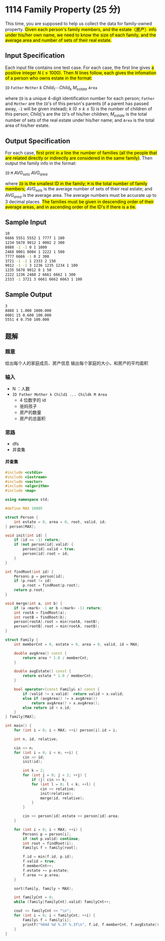# 1114 Family Property (25 分)

This time, you are supposed to help us collect the data for family-owned property. <mark>Given each person's family members, and the estate（房产）info under his/her own name, we need to know the size of each family, and the average area and number of sets of their real estate.</mark>

## Input Specification

Each input file contains one test case. For each case, the first line gives <mark>a positive integer $N$ ($\le 1000$). Then $N$ lines follow, each gives the infomation of a person who owns estate in the format:</mark>

`ID` `Father` `Mother` $k$ $Child_1 \cdots Child_k$ $M_{estate}$ `Area`

where `ID` is a unique 4-digit identification number for each person; `Father` and `Mother` are the `ID`'s of this person's parents (if a parent has passed away, `-1` will be given instead); $k$ ($0\le k\le 5$) is the number of children of this person; $Child_i$'s are the `ID`'s of his/her children; $M_{estate}$ is the total number of sets of the real estate under his/her name; and `Area` is the total area of his/her estate.

## Output Specification

For each case, <mark>first print in a line the number of families (all the people that are related directly or indirectly are considered in the same family)</mark>. Then output the family info in the format:

`ID` `M` $AVG_{sets}$ $AVG_{area}$

where <mark>`ID` is the smallest ID in the family; `M` is the total number of family members;</mark> $AVG_{sets}$ is the average number of sets of their real estate; and $AVG_{area}$ is the average area. The average numbers must be accurate up to 3 decimal places. <mark>The families must be given in descending order of their average areas, and in ascending order of the ID's if there is a tie.</mark>

## Sample Input

```sh
10
6666 5551 5552 1 7777 1 100
1234 5678 9012 1 0002 2 300
8888 -1 -1 0 1 1000
2468 0001 0004 1 2222 1 500
7777 6666 -1 0 2 300
3721 -1 -1 1 2333 2 150
9012 -1 -1 3 1236 1235 1234 1 100
1235 5678 9012 0 1 50
2222 1236 2468 2 6661 6662 1 300
2333 -1 3721 3 6661 6662 6663 1 100
```

## Sample Output

```sh
3
8888 1 1.000 1000.000
0001 15 0.600 100.000
5551 4 0.750 100.000
```

## 题解

### 题意

给出每个人的家庭成员、房产信息
输出每个家庭的大小，和房产的平均面积

### 输入

- N ：人数
- `ID Father Mother k Child1 ... Childk M Area`
  - 4 位数字的 id
  - 爸妈孩子
  - 房产的数量
  - 房产的总面积

### 思路

- dfs
- 并查集

#### 并查集

```cpp
#include <cstdio>
#include <iostream>
#include <vector>
#include <algorithm>
#include <map>

using namespace std;

#define MAX 10005

struct Person {
    int estate = 0, area = 0, root, valid, id;
} person[MAX];

void init(int id) {
    if (id == -1) return;
    if (not person[id].valid) {
        person[id].valid = true;
        person[id].root = id;
    }
}

int findRoot(int id) {
    Person& p = person[id];
    if (p.root != id)
        p.root = findRoot(p.root);
    return p.root;
}

void merge(int a, int b) {
    if (a <mark> -1 or b </mark> -1) return;
    int rootA = findRoot(a);
    int rootB = findRoot(b);
    person[rootA].root = min(rootA, rootB);
    person[rootB].root = min(rootA, rootB);
}

struct Family {
    int memberCnt = 0, estate = 0, area = 0, valid, id = MAX;

    double avgArea() const {
        return area * 1.0 / memberCnt;
    }

    double avgEstate() const {
        return estate * 1.0 / memberCnt;
    }

    bool operator<(const Family& x) const {
        if (valid != x.valid)  return valid > x.valid;
        else if (avgArea() != x.avgArea())
            return avgArea() > x.avgArea();
        else return id < x.id;
    }
} family[MAX];

int main() {
    for (int i = 0; i < MAX; ++i) person[i].id = i;

    int n, id, relative;

    cin >> n;
    for (int i = 0; i < n; ++i) {
        cin >> id;
        init(id);

        int k = 2;
        for (int j = 0; j < 2; ++j) {
            if (j) cin >> k;
            for (int l = 0; l < k; ++l) {
                cin >> relative;
                init(relative);
                merge(id, relative);
            }
        }

        cin >> person[id].estate >> person[id].area;
    }

    for (int i = 0; i < MAX; ++i) {
        Person& p = person[i];
        if (not p.valid) continue;
        int root = findRoot(i);
        Family& f = family[root];

        f.id = min(f.id, p.id);
        f.valid = true;
        f.memberCnt++;
        f.estate += p.estate;
        f.area += p.area;
    }

    sort(family, family + MAX);

    int familyCnt = 0;
    while (family[familyCnt].valid) familyCnt++;

    cout << familyCnt << "\n";
    for (int i = 0; i < familyCnt; ++i) {
        Family& f = family[i];
        printf("%04d %d %.3f %.3f\n", f.id, f.memberCnt, f.avgEstate(), f.avgArea());
    }
}
```
